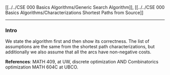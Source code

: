 [[../../CSE 000 Basics Algorithms/Generic Search Algorithm]], [[../../CSE 000 Basics Algorithms/Characterizations Shortest Paths from Source]]

---
### **Intro**

We state the algorithm first and then show its correctness. The list of assumptions are the same from the shortest path characterizations, but additionally we also assume that all the arcs have non-negative costs. 





**References**: 
MATH 409, at UW, discrete optimization AND Combinatorics optimization MATH 604C at UBCO. 
